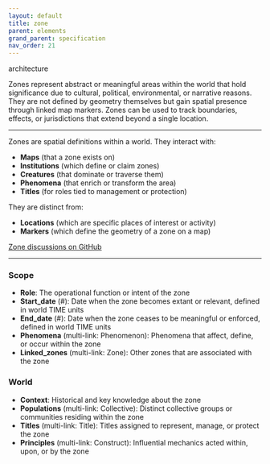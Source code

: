```yaml
---
layout: default
title: zone
parent: elements
grand_parent: specification
nav_order: 21
---
```


<span class="material-symbols-outlined">architecture</span>

Zones represent abstract or meaningful areas within the world that hold significance due to cultural, political, environmental, or narrative reasons. They are not defined by geometry themselves but gain spatial presence through linked map markers. Zones can be used to track boundaries, effects, or jurisdictions that extend beyond a single location.

--- 
  
Zones are spatial definitions within a world. They interact with:

- **Maps** (that a zone exists on)
- **Institutions** (which define or claim zones)
- **Creatures** (that dominate or traverse them)
- **Phenomena** (that enrich or transform the area)
- **Titles** (for roles tied to management or protection)

They are distinct from:

- **Locations** (which are specific places of interest or activity)
- **Markers** (which define the geometry of a zone on a map)

[Zone discussions on GitHub](https://github.com/OnlyWorlds/OnlyWorlds/discussions/categories/zone)

---
### Scope
- **Role**: The operational function or intent of the zone
- **Start_date** (#): Date when the zone becomes extant or relevant, defined in world TIME units
- **End_date** (#): Date when the zone ceases to be meaningful or enforced, defined in world TIME units
- **Phenomena** (multi-link: Phenomenon): Phenomena that affect, define, or occur within the zone
- **Linked_zones** (multi-link: Zone): Other zones that are associated with the zone

### World
- **Context**: Historical and key knowledge about the zone
- **Populations** (multi-link: Collective): Distinct collective groups or communities residing within the zone
- **Titles** (multi-link: Title): Titles assigned to represent, manage, or protect the zone
- **Principles** (multi-link: Construct): Influential mechanics acted within, upon, or by the zone

